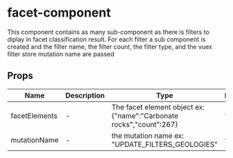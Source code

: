 # facet-component

This component contains as many sub-component as there is filters to diplay in facet classification result. For each filter a sub component is created and the filter name, the filter count, the filter type, and the vuex filter store mutation name are passed

## Props

<!-- @vuese:facet-component:props:start -->
|Name|Description|Type|Required|Default|
|---|---|---|---|---|
|facetElements|-|The facet element object ex: {"name":"Carbonate rocks","count":267}|`true`|-|
|mutationName|-|the mutation name ex: "UPDATE_FILTERS_GEOLOGIES"|`true`|-|

<!-- @vuese:facet-component:props:end -->


